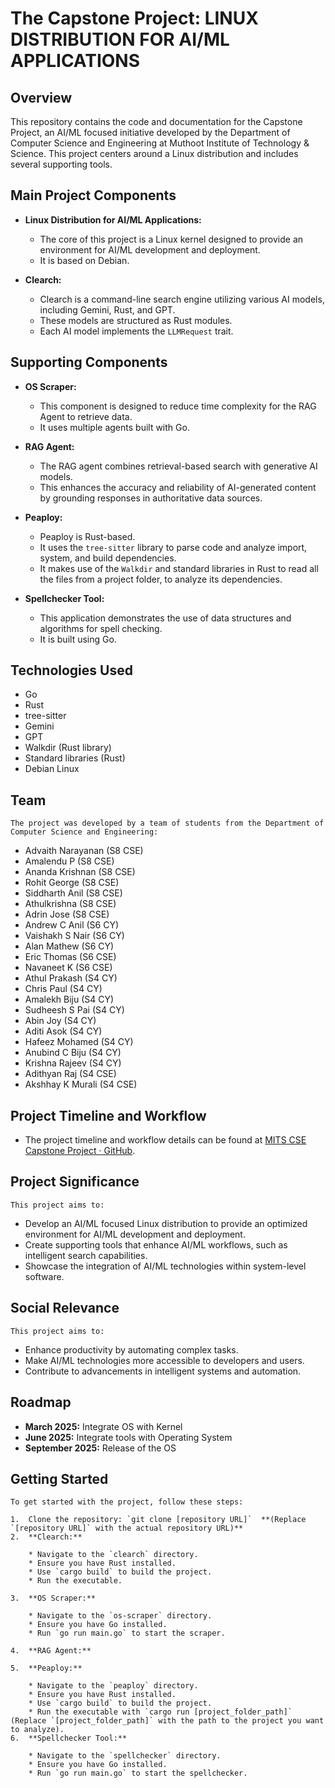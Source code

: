 #   The Capstone Project: LINUX DISTRIBUTION FOR AI/ML APPLICATIONS

##   Overview

This repository contains the code and documentation for the Capstone Project, an AI/ML focused initiative developed by the Department of Computer Science and Engineering at Muthoot Institute of Technology & Science. This project centers around a Linux distribution and includes several supporting tools.

##   Main Project Components

* **Linux Distribution for AI/ML Applications:**

    * The core of this project is a Linux kernel designed to provide an environment for AI/ML development and deployment.
    * It is based on Debian.
* **Clearch:**

    * Clearch is a command-line search engine utilizing various AI models, including Gemini, Rust, and GPT.
    * These models are structured as Rust modules.
    * Each AI model implements the `LLMRequest` trait.

##   Supporting Components

* **OS Scraper:**

    * This component is designed to reduce time complexity for the RAG Agent to retrieve data.
    * It uses multiple agents built with Go.
* **RAG Agent:**

    * The RAG agent combines retrieval-based search with generative AI models.
    * This enhances the accuracy and reliability of AI-generated content by grounding responses in authoritative data sources.
* **Peaploy:**

    * Peaploy is Rust-based.
    * It uses the `tree-sitter` library to parse code and analyze import, system, and build dependencies.
    * It makes use of the `Walkdir` and standard libraries in Rust to read all the files from a project folder, to analyze its dependencies.
* **Spellchecker Tool:**

    * This application demonstrates the use of data structures and algorithms for spell checking.
    * It is built using Go.

##   Technologies Used

* Go
* Rust
* tree-sitter
* Gemini
* GPT
* Walkdir (Rust library)
* Standard libraries (Rust)
* Debian Linux

##   Team

    The project was developed by a team of students from the Department of Computer Science and Engineering:

* Advaith Narayanan (S8 CSE)
* Amalendu P (S8 CSE)
* Ananda Krishnan (S8 CSE)
* Rohit George (S8 CSE)
* Siddharth Anil (S8 CSE)
* Athulkrishna (S8 CSE)
* Adrin Jose (S8 CSE)
* Andrew C Anil (S6 CY)
* Vaishakh S Nair (S6 CY)
* Alan Mathew (S6 CY)
* Eric Thomas (S6 CSE)
* Navaneet K (S6 CSE)
* Athul Prakash (S4 CY)
* Chris Paul (S4 CY)
* Amalekh Biju (S4 CY)
* Sudheesh S Pai (S4 CY)
* Abin Joy (S4 CY)
* Aditi Asok (S4 CY)
* Hafeez Mohamed (S4 CY)
* Anubind C Biju (S4 CY)
* Krishna Rajeev (S4 CY)
* Adithyan Raj (S4 CSE)
* Akshhay K Murali (S4 CSE)

##   Project Timeline and Workflow

* The project timeline and workflow details can be found at [MITS CSE Capstone Project · GitHub](https://github.com/MITSCSECapstoneProject).

##   Project Significance

    This project aims to:

* Develop an AI/ML focused Linux distribution to provide an optimized environment for AI/ML development and deployment.
* Create supporting tools that enhance AI/ML workflows, such as intelligent search capabilities.
* Showcase the integration of AI/ML technologies within system-level software.

##   Social Relevance

    This project aims to:

* Enhance productivity by automating complex tasks.
* Make AI/ML technologies more accessible to developers and users.
* Contribute to advancements in intelligent systems and automation.

##   Roadmap

* **March 2025:** Integrate OS with Kernel
* **June 2025:** Integrate tools with Operating System
* **September 2025:** Release of the OS

##   Getting Started

    To get started with the project, follow these steps:

    1.  Clone the repository: `git clone [repository URL]`  **(Replace `[repository URL]` with the actual repository URL)**
    2.  **Clearch:**

        * Navigate to the `clearch` directory.
        * Ensure you have Rust installed.
        * Use `cargo build` to build the project.
        * Run the executable.
    
    3.  **OS Scraper:**

        * Navigate to the `os-scraper` directory.
        * Ensure you have Go installed.
        * Run `go run main.go` to start the scraper.
    
    4.  **RAG Agent:**
    
    5.  **Peaploy:**

        * Navigate to the `peaploy` directory.
        * Ensure you have Rust installed.
        * Use `cargo build` to build the project.
        * Run the executable with `cargo run [project_folder_path]` (Replace `[project_folder_path]` with the path to the project you want to analyze).
    6.  **Spellchecker Tool:**

        * Navigate to the `spellchecker` directory.
        * Ensure you have Go installed.
        * Run `go run main.go` to start the spellchecker.


